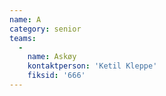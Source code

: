 ```yaml
---
name: A
category: senior
teams:
  -
    name: Askøy
    kontaktperson: 'Ketil Kleppe'
    fiksid: '666'
---
```

